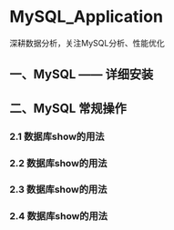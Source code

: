 # MySQL_Application
深耕数据分析，关注MySQL分析、性能优化

## 一、MySQL —— 详细安装

## 二、MySQL 常规操作
### 2.1 数据库show的用法

### 2.2 数据库show的用法

### 2.3 数据库show的用法

### 2.4 数据库show的用法


